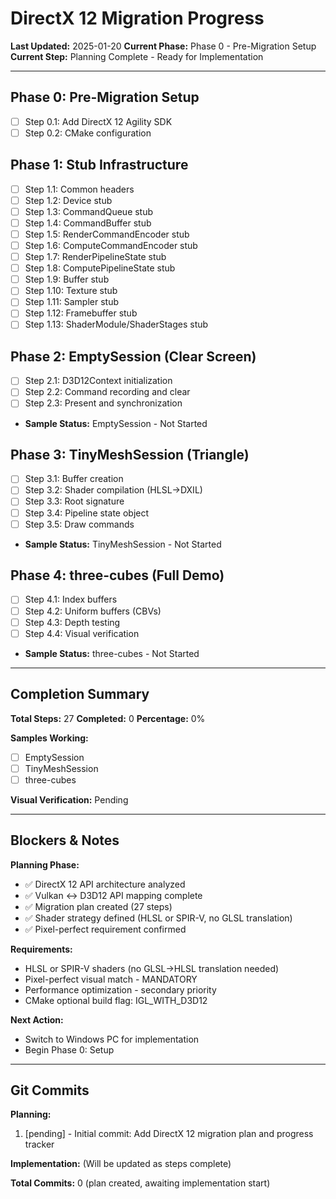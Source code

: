 # DirectX 12 Migration Progress

**Last Updated:** 2025-01-20
**Current Phase:** Phase 0 - Pre-Migration Setup
**Current Step:** Planning Complete - Ready for Implementation

---

## Phase 0: Pre-Migration Setup
- [ ] Step 0.1: Add DirectX 12 Agility SDK
- [ ] Step 0.2: CMake configuration

## Phase 1: Stub Infrastructure
- [ ] Step 1.1: Common headers
- [ ] Step 1.2: Device stub
- [ ] Step 1.3: CommandQueue stub
- [ ] Step 1.4: CommandBuffer stub
- [ ] Step 1.5: RenderCommandEncoder stub
- [ ] Step 1.6: ComputeCommandEncoder stub
- [ ] Step 1.7: RenderPipelineState stub
- [ ] Step 1.8: ComputePipelineState stub
- [ ] Step 1.9: Buffer stub
- [ ] Step 1.10: Texture stub
- [ ] Step 1.11: Sampler stub
- [ ] Step 1.12: Framebuffer stub
- [ ] Step 1.13: ShaderModule/ShaderStages stub

## Phase 2: EmptySession (Clear Screen)
- [ ] Step 2.1: D3D12Context initialization
- [ ] Step 2.2: Command recording and clear
- [ ] Step 2.3: Present and synchronization
- **Sample Status:** EmptySession - Not Started

## Phase 3: TinyMeshSession (Triangle)
- [ ] Step 3.1: Buffer creation
- [ ] Step 3.2: Shader compilation (HLSL→DXIL)
- [ ] Step 3.3: Root signature
- [ ] Step 3.4: Pipeline state object
- [ ] Step 3.5: Draw commands
- **Sample Status:** TinyMeshSession - Not Started

## Phase 4: three-cubes (Full Demo)
- [ ] Step 4.1: Index buffers
- [ ] Step 4.2: Uniform buffers (CBVs)
- [ ] Step 4.3: Depth testing
- [ ] Step 4.4: Visual verification
- **Sample Status:** three-cubes - Not Started

---

## Completion Summary

**Total Steps:** 27
**Completed:** 0
**Percentage:** 0%

**Samples Working:**
- [ ] EmptySession
- [ ] TinyMeshSession
- [ ] three-cubes

**Visual Verification:** Pending

---

## Blockers & Notes

**Planning Phase:**
- ✅ DirectX 12 API architecture analyzed
- ✅ Vulkan ↔ D3D12 API mapping complete
- ✅ Migration plan created (27 steps)
- ✅ Shader strategy defined (HLSL or SPIR-V, no GLSL translation)
- ✅ Pixel-perfect requirement confirmed

**Requirements:**
- HLSL or SPIR-V shaders (no GLSL→HLSL translation needed)
- Pixel-perfect visual match - MANDATORY
- Performance optimization - secondary priority
- CMake optional build flag: IGL_WITH_D3D12

**Next Action:**
- Switch to Windows PC for implementation
- Begin Phase 0: Setup

---

## Git Commits

**Planning:**
1. [pending] - Initial commit: Add DirectX 12 migration plan and progress tracker

**Implementation:**
(Will be updated as steps complete)

**Total Commits:** 0 (plan created, awaiting implementation start)
